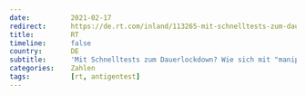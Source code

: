 ```yaml
---
date:          2021-02-17
redirect:      https://de.rt.com/inland/113265-mit-schnelltests-zum-dauerlockdown-interview/
title:         RT
timeline:      false
country:       DE
subtitle:      'Mit Schnelltests zum Dauerlockdown? Wie sich mit "manipulierten Zahlen" die Kurve hochhalten lässt'
categories:    Zahlen
tags:          [rt, antigentest]
---
```

